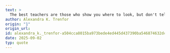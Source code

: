 ```yaml
---
text: >
  The best teachers are those who show you where to look, but don't tell you what to see.
author: Alexandra K. Trenfor
origin: "1"
origin_url: 
id: alexandra_k._trenfor-a504cca8015ba973bede4ed445d437390ba546874632dc9f893b5b4bd89a9502
date: 2025-09-02
typ: quote
---
```

